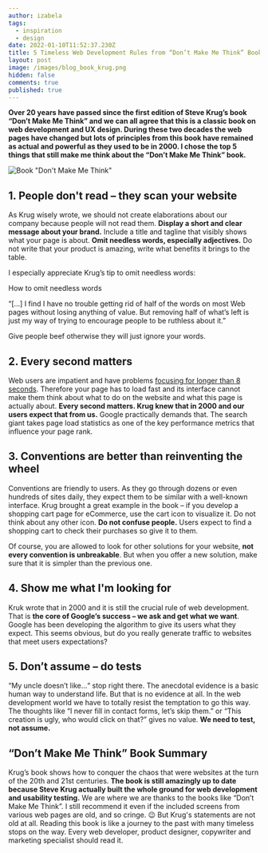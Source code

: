 ```yaml
---
author: izabela
tags:
  - inspiration
  - design
date: 2022-01-10T11:52:37.230Z
title: 5 Timeless Web Development Rules from “Don’t Make Me Think” Book
layout: post
image: /images/blog_book_krug.png
hidden: false
comments: true
published: true
---
```

**Over 20 years have passed since the first edition of Steve Krug’s book “Don’t Make Me Think” and we can all agree that this is a classic book on web development and UX design. During these two decades the web pages have changed but lots of principles from this book have remained as actual and powerful as they used to be in 2000. I chose the top 5 things that still make me think about the “Don’t Make Me Think” book.** 

![Book "Don't Make Me Think"](/images/blog_post_krug.png)

## 1. People don't read – they scan your website

As Krug wisely wrote, we should not create elaborations about our company because people will not read them. **Display a short and clear message about your brand.** Include a title and tagline that visibly shows what your page is about. **Omit needless words, especially adjectives.** Do not write that your product is amazing, write what benefits it brings to the table.

I especially appreciate Krug’s tip to omit needless words:

<section id='section'>
<p>How to omit needless words</p>
<p>“[...] I find I have no trouble getting rid of half of the words on most Web pages without losing anything of value. But removing half of what’s left is just my way of trying to encourage people to be ruthless about it.”</p>
</section>

Give people beef otherwise they will just ignore your words.

## 2. Every second matters

Web users are impatient and have problems [focusing for longer than 8 seconds](https://time.com/3858309/attention-spans-goldfish/). Therefore your page has to load fast and its interface cannot make them think about what to do on the website and what this page is actually about. **Every second matters. Krug knew that in 2000 and our users expect that from us.** Google practically demands that. The search giant takes page load statistics as one of the key performance metrics that influence your page rank.

## 3. Conventions are better than reinventing the wheel

Conventions are friendly to users. As they go through dozens or even hundreds of sites daily, they expect them to be similar with a well-known interface. Krug brought a great example in the book – if you develop a shopping cart page for eCommerce, use the cart icon to visualize it. Do not think about any other icon. **Do not confuse people.** Users expect to find a shopping cart to check their purchases so give it to them. 

Of course, you are allowed to look for other solutions for your website, **not every convention is unbreakable**. But when you offer a new solution, make sure that it is simpler than the previous one.

## 4. Show me what I'm looking for

Kruk wrote that in 2000 and it is still the crucial rule of web development. That is **the core of Google’s success – we ask and get what we want**. Google has been developing the algorithm to give its users what they expect. This seems obvious, but do you really generate traffic to websites that meet users expectations?

## 5. Don’t assume – do tests

“My uncle doesn’t like…“ stop right there. The anecdotal evidence is a basic human way to understand life. But that is no evidence at all. In the web development world we have to totally resist the temptation to go this way. The thoughts like “I never fill in contact forms, let’s skip them.” or “This creation is ugly, who would click on that?” gives no value. **We need to test, not assume.**

## “Don’t Make Me Think” Book Summary

Krug’s book shows how to conquer the chaos that were websites at the turn of the 20th and 21st centuries. **The book is still amazingly up to date because Steve Krug actually built the whole ground for web development and usability testing.** We are where we are thanks to the books like “Don’t Make Me Think”. I still recommend it even if the included screens from various web pages are old, and so cringe. 😉 But Krug's statements are not old at all. Reading this book is like a journey to the past with many timeless stops on the way. Every web developer, product designer, copywriter and marketing specialist should read it.
